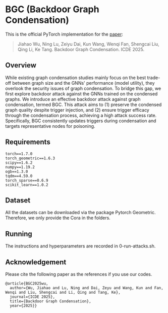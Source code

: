 # BGC (Backdoor Graph Condensation)
This is the official PyTorch implementation for the [paper](https://arxiv.org/abs/2407.11025):
>Jiahao Wu, Ning Lu, Zeiyu Dai, Kun Wang, Wenqi Fan, Shengcai Liu, Qing Li, Ke Tang. Backdoor Graph Condensation. ICDE 2025.

## Overview
While existing graph condensation studies mainly focus on the best trade-off between graph size and the GNNs' performance (model utility), they overlook the security issues of graph condensation. To bridge this gap, we first explore backdoor attack against the GNNs trained on the condensed graphs. We introduce an effective backdoor attack against graph condensation, termed BGC. This attack aims to (1) preserve the condensed graph quality despite trigger injection, and (2) ensure trigger efficacy through the condensation process, achieving a high attack success rate. Specifically, BGC consistently updates triggers during condensation and targets representative nodes for poisoning.

## Requirements
```
torch==1.7.0
torch_geometric==1.6.3
scipy==1.6.2
numpy==1.19.2
ogb==1.3.0
tqdm==4.59.0
torch_sparse==0.6.9
scikit_learn==1.0.2
```

## Dataset
All the datasets can be downloaded via the package Pytorch Geometric. Therefore, we only provide the Cora in the folders.

## Running
The instructions and hyperparameters are recorded in 0-run-attacks.sh.

## Acknowledgement

Please cite the following paper as the references if you use our codes.

```
@article{BGC2025wu,
  author={Wu, Jiahao and Lu, Ning and Dai, Zeyu and Wang, Kun and Fan, Wenqi and Liu, Shengcai and Li, Qing and Tang, Ke},
  journal={ICDE 2025}, 
  title={Backdoor Graph Condensation}, 
  year={2025}}
```

